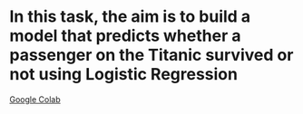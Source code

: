 # In this task, the aim is to build a model that predicts whether a passenger on the Titanic survived or not using Logistic Regression
[Google Colab](https://colab.research.google.com/drive/17mHIicTj8DUXUf-4CckaCkCTYNs_OT1u?usp=sharing)
